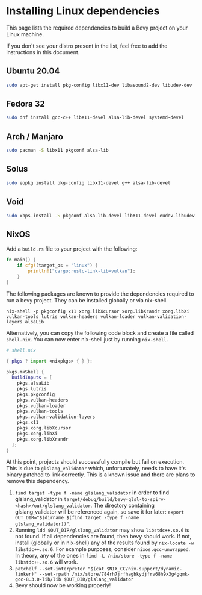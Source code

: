 # Installing Linux dependencies

This page lists the required dependencies to build a Bevy project on your Linux machine.

If you don't see your distro present in the list, feel free to add the instructions in this document.

## Ubuntu 20.04
```bash
sudo apt-get install pkg-config libx11-dev libasound2-dev libudev-dev
```

## Fedora 32
```bash
sudo dnf install gcc-c++ libX11-devel alsa-lib-devel systemd-devel
```

## Arch / Manjaro
```bash
sudo pacman -S libx11 pkgconf alsa-lib
```

## Solus
```bash
sudo eopkg install pkg-config libx11-devel g++ alsa-lib-devel
```

## Void
```bash
sudo xbps-install -S pkgconf alsa-lib-devel libX11-devel eudev-libudev-devel
```

## NixOS

Add a `build.rs` file to your project with the following:

```rust
fn main() {
    if cfg!(target_os = "linux") {
        println!("cargo:rustc-link-lib=vulkan");
    }
}
```

The following packages are known to provide the dependencies required to run a bevy project. They can be installed globally or via nix-shell.

`nix-shell -p pkgconfig x11 xorg.libXcursor xorg.libXrandr xorg.libXi vulkan-tools lutris vulkan-headers vulkan-loader vulkan-validation-layers alsaLib`

Alternatively, you can copy the following code block and create a file called `shell.nix`. You can now enter nix-shell just by running `nix-shell`.

```nix
# shell.nix

{ pkgs ? import <nixpkgs> { } }:

pkgs.mkShell {
  buildInputs = [
    pkgs.alsaLib
    pkgs.lutris
    pkgs.pkgconfig
    pkgs.vulkan-headers
    pkgs.vulkan-loader
    pkgs.vulkan-tools
    pkgs.vulkan-validation-layers
    pkgs.x11
    pkgs.xorg.libXcursor
    pkgs.xorg.libXi
    pkgs.xorg.libXrandr
  ];
}

```

At this point, projects should successfully compile but fail on execution. This is due to `glslang_validator` which, unfortunately, needs to have it's binary patched to link correctly. This is a known issue and there are plans to remove this dependency.

1. `find target -type f -name glslang_validator` in order to find glslang_validator in `target/debug/build/bevy-glsl-to-spirv-<hash>/out/glslang_validator`. The directory containing glslang_validator will be referenced again, so save it for later: `export OUT_DIR="$(dirname $(find target -type f -name glslang_validator))"`.
2. Running `ldd $OUT_DIR/glslang_validator` may show `libstdc++.so.6` is not found. If all dependencies are found, then bevy should work. If not, install (globally or in nix-shell) any of the results found by `nix-locate -w libstdc++.so.6`. For example purposes, consider `nixos.gcc-unwrapped`. In theory, any of the ones in `find -L /nix/store -type f -name libstdc++.so.6` will work.
3. `patchelf --set-interpreter "$(cat $NIX_CC/nix-support/dynamic-linker)" --set-rpath /nix/store/784rh7jrfhagbkydjfrv68h9x3g4gqmk-gcc-8.3.0-lib/lib $OUT_DIR/glslang_validator`
4. Bevy should now be working properly!
